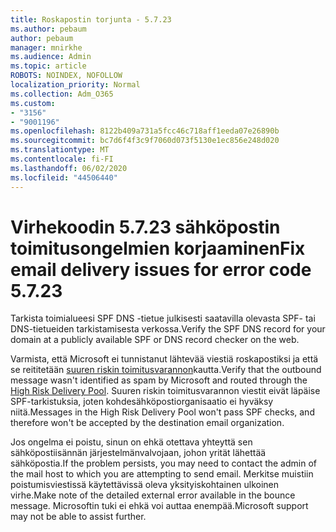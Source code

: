 ```yaml
---
title: Roskapostin torjunta - 5.7.23
ms.author: pebaum
author: pebaum
manager: mnirkhe
ms.audience: Admin
ms.topic: article
ROBOTS: NOINDEX, NOFOLLOW
localization_priority: Normal
ms.collection: Adm_O365
ms.custom:
- "3156"
- "9001196"
ms.openlocfilehash: 8122b409a731a5fcc46c718aff1eeda07e26890b
ms.sourcegitcommit: bc7d6f4f3c9f7060d073f5130e1ec856e248d020
ms.translationtype: MT
ms.contentlocale: fi-FI
ms.lasthandoff: 06/02/2020
ms.locfileid: "44506440"
---
```

# <a name="fix-email-delivery-issues-for-error-code-5723"></a><span data-ttu-id="58063-102">Virhekoodin 5.7.23 sähköpostin toimitusongelmien korjaaminen</span><span class="sxs-lookup"><span data-stu-id="58063-102">Fix email delivery issues for error code 5.7.23</span></span>

<span data-ttu-id="58063-103">Tarkista toimialueesi SPF DNS -tietue julkisesti saatavilla olevasta SPF- tai DNS-tietueiden tarkistamisesta verkossa.</span><span class="sxs-lookup"><span data-stu-id="58063-103">Verify the SPF DNS record for your domain at a publicly available SPF or DNS record checker on the web.</span></span>

<span data-ttu-id="58063-104">Varmista, että Microsoft ei tunnistanut lähtevää viestiä roskapostiksi ja että se reititetään [suuren riskin toimitusvarannon](https://docs.microsoft.com/microsoft-365/security/office-365-security/high-risk-delivery-pool-for-outbound-messages)kautta.</span><span class="sxs-lookup"><span data-stu-id="58063-104">Verify that the outbound message wasn't identified as spam by Microsoft and routed through the [High Risk Delivery Pool](https://docs.microsoft.com/microsoft-365/security/office-365-security/high-risk-delivery-pool-for-outbound-messages).</span></span> <span data-ttu-id="58063-105">Suuren riskin toimitusvarannon viestit eivät läpäise SPF-tarkistuksia, joten kohdesähköpostiorganisaatio ei hyväksy niitä.</span><span class="sxs-lookup"><span data-stu-id="58063-105">Messages in the High Risk Delivery Pool won't pass SPF checks, and therefore won't be accepted by the destination email organization.</span></span>

<span data-ttu-id="58063-106">Jos ongelma ei poistu, sinun on ehkä otettava yhteyttä sen sähköpostiisännän järjestelmänvalvojaan, johon yrität lähettää sähköpostia.</span><span class="sxs-lookup"><span data-stu-id="58063-106">If the problem persists, you may need to contact the admin of the mail host to which you are attempting to send email.</span></span> <span data-ttu-id="58063-107">Merkitse muistiin poistumisviestissä käytettävissä oleva yksityiskohtainen ulkoinen virhe.</span><span class="sxs-lookup"><span data-stu-id="58063-107">Make note of the detailed external error available in the bounce message.</span></span> <span data-ttu-id="58063-108">Microsoftin tuki ei ehkä voi auttaa enempää.</span><span class="sxs-lookup"><span data-stu-id="58063-108">Microsoft support may not be able to assist further.</span></span>
